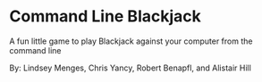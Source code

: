 Command Line Blackjack
====================

A fun little game to play Blackjack against your computer from the command line



By:
Lindsey Menges, Chris Yancy, Robert Benapfl, and Alistair Hill
